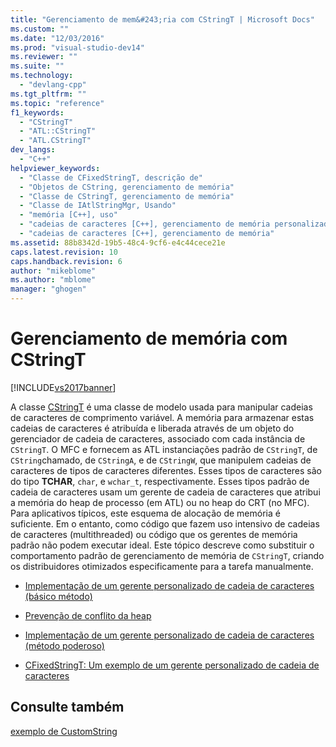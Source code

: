 ```yaml
---
title: "Gerenciamento de mem&#243;ria com CStringT | Microsoft Docs"
ms.custom: ""
ms.date: "12/03/2016"
ms.prod: "visual-studio-dev14"
ms.reviewer: ""
ms.suite: ""
ms.technology: 
  - "devlang-cpp"
ms.tgt_pltfrm: ""
ms.topic: "reference"
f1_keywords: 
  - "CStringT"
  - "ATL::CStringT"
  - "ATL.CStringT"
dev_langs: 
  - "C++"
helpviewer_keywords: 
  - "Classe de CFixedStringT, descrição de"
  - "Objetos de CString, gerenciamento de memória"
  - "Classe de CStringT, gerenciamento de memória"
  - "Classe de IAtlStringMgr, Usando"
  - "memória [C++], uso"
  - "cadeias de caracteres [C++], gerenciamento de memória personalizado"
  - "cadeias de caracteres [C++], gerenciamento de memória"
ms.assetid: 88b8342d-19b5-48c4-9cf6-e4c44cece21e
caps.latest.revision: 10
caps.handback.revision: 6
author: "mikeblome"
ms.author: "mblome"
manager: "ghogen"
---
```

# Gerenciamento de mem&#243;ria com CStringT
[!INCLUDE[vs2017banner](../assembler/inline/includes/vs2017banner.md)]

A classe [CStringT](../atl-mfc-shared/reference/cstringt-class.md) é uma classe de modelo usada para manipular cadeias de caracteres de comprimento variável.  A memória para armazenar estas cadeias de caracteres é atribuída e liberada através de um objeto do gerenciador de cadeia de caracteres, associado com cada instância de `CStringT`.  O MFC e fornecem as ATL instanciações padrão de `CStringT`, de `CString`chamado, de `CStringA`, e de `CStringW`, que manipulem cadeias de caracteres de tipos de caracteres diferentes.  Esses tipos de caracteres são do tipo **TCHAR**, `char`, e `wchar_t`, respectivamente.  Esses tipos padrão de cadeia de caracteres usam um gerente de cadeia de caracteres que atribui a memória do heap de processo \(em ATL\) ou no heap do CRT \(no MFC\).  Para aplicativos típicos, este esquema de alocação de memória é suficiente.  Em o entanto, como código que fazem uso intensivo de cadeias de caracteres \(multithreaded\) ou código que os gerentes de memória padrão não podem executar ideal.  Este tópico descreve como substituir o comportamento padrão de gerenciamento de memória de `CStringT`, criando os distribuidores otimizados especificamente para a tarefa manualmente.  
  
-   [Implementação de um gerente personalizado de cadeia de caracteres \(básico método\)](../atl-mfc-shared/implementation-of-a-custom-string-manager-basic-method.md)  
  
-   [Prevenção de conflito da heap](../atl-mfc-shared/avoidance-of-heap-contention.md)  
  
-   [Implementação de um gerente personalizado de cadeia de caracteres \(método poderoso\)](../Topic/Implementation%20of%20a%20Custom%20String%20Manager%20\(Advanced%20Method\).md)  
  
-   [CFixedStringT: Um exemplo de um gerente personalizado de cadeia de caracteres](../atl-mfc-shared/cfixedstringt-example-of-a-custom-string-manager.md)  
  
## Consulte também  
 [exemplo de CustomString](../top/visual-cpp-samples.md)